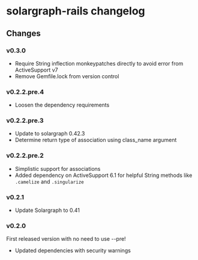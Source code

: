 # solargraph-rails changelog

## Changes

### v0.3.0
* Require String inflection monkeypatches directly to avoid error from ActiveSupport v7
* Remove Gemfile.lock from version control

### v0.2.2.pre.4
* Loosen the dependency requirements

### v0.2.2.pre.3
* Update to solargraph 0.42.3
* Determine return type of association using class_name argument

### v0.2.2.pre.2

* Simplistic support for associations
* Added dependency on ActiveSupport 6.1 for helpful String methods like `.camelize` and `.singularize`

### v0.2.1

* Update Solargraph to 0.41

### v0.2.0
First released version with no need to use --pre!

* Updated dependencies with security warnings
